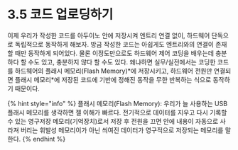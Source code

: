 # 3.5 코드 업로딩하기

이제 우리가 작성한 코드를 아두이노 안에 저장시켜 엔트리 연결 없이, 하드웨어 단독으로 독립적으로 동작하게 해보자. 방금 작성한 코드는 아쉽게도 엔트리와의 연결이 존재할 때만 동작하게 되어있다. 물론 이정도만으로도 하드웨어 제어 코딩을 배우는데 충분하다 할 수도 있고, 충분하지 않다 할 수도 있다. 왜냐하면 실무/실전에서는 코딩한 코드를 하드웨어의 플래시 메모리\(Flash Memory\)\*에 저장시키고, 하드웨어 전원만 연결되면 플래시 메모리\*에 저장된 코드에 기반에 정해진 동작을 무한 반복하는 식으로 동작하기 때문이다.

{% hint style="info" %}
플래시 메모리\(Flash Memory\): 우리가 늘 사용하는 USB 플래시 메모리를 생각하면 젤 이해가 빠르다. 전기적으로 데이터를 지우고 다시 기록할 수 있는 영구저장 메모리\(기억장치\)로서 저장 후 전원을 끄면 안에 내용이 자동으로 사라져 버리는 휘발성 메모리이가 아닌 씌여진 데이터가 영구적으로 저장되는 메모리를 말한다. 
{% endhint %}



